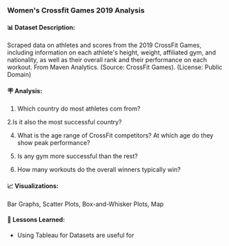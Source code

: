### Women's Crossfit Games 2019 Analysis 

#### 📊 Dataset Description:
Scraped data on athletes and scores from the 2019 CrossFit Games, including information on each athlete's height, weight, affiliated gym, and nationality, as well as their overall rank and their performance on each workout.
From Maven Analytics. (Source: CrossFit Games). (License: Public Domain)

#### 🪧 Analysis:
1. Which country do most athletes com from?





2.Is it also the most successful country?




4. What is the age range of CrossFit competitors? At which age do they show peak performance?


5. Is any gym more successful than the rest?


6. How many workouts do the overall winners typically win?




#### 📈 Visualizations:
Bar Graphs, Scatter Plots, Box-and-Whisker Plots, Map

#### 👀 Lessons Learned:
- Using Tableau for Datasets are useful for 
